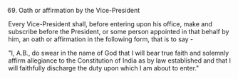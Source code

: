 69. Oath or affirmation by the Vice-President

Every Vice-President shall, before entering upon his office, make and subscribe before the President, or some person appointed in that behalf by him, an oath or affirmation in the following form, that is to say -

"I, A.B., do swear in the name of God that I will bear true faith and solemnly affirm allegiance to the Constitution of India as by law established and that I will faithfully discharge the duty upon which I am about to enter."

